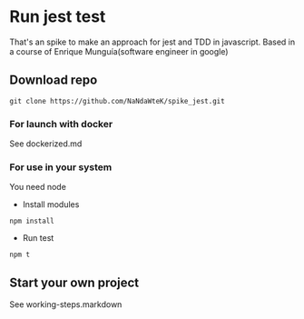 # Run jest test

That's an spike to make an approach for jest and TDD in javascript.
Based in a course of Enrique Munguía(software engineer in google)

## Download repo

`git clone https://github.com/NaNdaWteK/spike_jest.git`

### For launch with docker

See dockerized.md

### For use in your system

You need node

* Install modules

`npm install`

* Run test

`npm t`



## Start your own project

See working-steps.markdown
